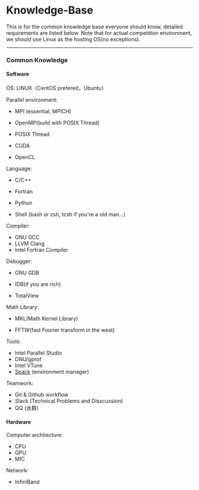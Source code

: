 # Knowledge-Base

This is for the common knowledge base everyone should know, detailed requirements are listed below. Note that for actual competition environment, we should use Linux as the hosting OS(no exceptions).

---

### Common Knowledge

#### Software

OS: LINUX（CentOS prefered，Ubuntu）

 Parallel environment:

- MPI (essential, MPICH)

- OpenMP(build with POSIX Thread)
- POSIX Thread
- CUDA
- OpenCL

Language:

- C/C++

- Fortran

- Python

- Shell (bash or zsh, tcsh if you're a old man...)

Compiler:

- GNU GCC
- LLVM Clang
- Intel Fortran Compiler

Debugger:

- GNU GDB

- IDB(if you are rich)

- TotalView 

Math Library:

- MKL(Math Kernel Library)

- FFTW(fast Fourier transform in the west)

Tools:
- Intel Parallel Studio
- DNU/gprof
- Intel VTune
- [Spack](https://spack-tutorial.readthedocs.io/en/latest/) (environment manager)

Teamwork: 
- Git & Github workflow
- Slack (Technical Problems and Disscussion)
- QQ (水群)

#### Hardware

Computer architecture:

- CPU
- GPU
- MIC

Network:

- InfiniBand

